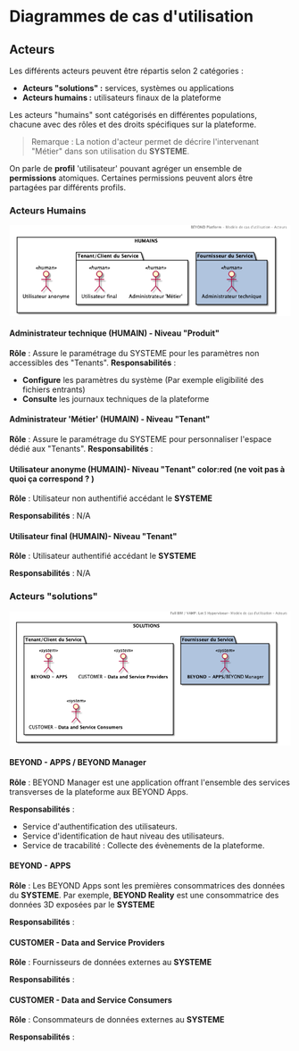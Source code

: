 # Diagrammes de cas d'utilisation

## Acteurs

Les différents acteurs peuvent être répartis selon 2 catégories :

- **Acteurs "solutions" :** services, systèmes ou applications
- **Acteurs humains :** utilisateurs finaux de la plateforme

Les acteurs "humains" sont catégorisés en différentes populations, chacune avec des rôles et des droits spécifiques sur la plateforme.

>Remarque :
>La notion d'acteur permet de décrire l'intervenant "Métier" dans son utilisation  du **SYSTEME**.

On parle de **profil** 'utilisateur' pouvant agréger un ensemble de **permissions** atomiques. Certaines permissions peuvent alors être partagées par différents profils.

### Acteurs Humains

![Acteurs 'humains'](./images/0200.Actors.png)

#### Administrateur technique (HUMAIN) - Niveau "Produit"

**Rôle** : Assure le paramétrage du SYSTEME pour les paramètres non accessibles des "Tenants".
**Responsabilités** :

- **Configure** les paramètres du système (Par exemple eligibilité des fichiers entrants)
- **Consulte** les journaux techniques de la plateforme

#### Administrateur 'Métier' (HUMAIN) - Niveau "Tenant"

**Rôle** : Assure le paramétrage du SYSTEME pour personnaliser l'espace dédié aux "Tenants".
**Responsabilités** :

#### Utilisateur anonyme (HUMAIN)- Niveau "Tenant" color:red (ne voit pas à quoi ça correspond ? )

**Rôle** : Utilisateur non authentifié accédant le **SYSTEME**

**Responsabilités** : N/A

#### Utilisateur final (HUMAIN)- Niveau "Tenant"

**Rôle** : Utilisateur  authentifié accédant le **SYSTEME**

**Responsabilités** : N/A

### Acteurs "solutions"

![Acteurs 'solutions'](./images/0201.Actors.png)

#### BEYOND - APPS / BEYOND Manager

**Rôle** : BEYOND Manager est une application offrant l'ensemble des services transverses de la plateforme aux BEYOND Apps.

**Responsabilités** :

- Service d'authentification des utilisateurs.
- Service d'identification de haut niveau des utilisateurs.
- Service de tracabilité : Collecte des évènements de la plateforme.

#### BEYOND - APPS

**Rôle** : Les BEYOND Apps sont les premières consommatrices des données du **SYSTEME**. Par exemple, **BEYOND Reality** est une consommatrice des données 3D exposées par le **SYSTEME**

**Responsabilités** :

#### CUSTOMER - Data and Service Providers

**Rôle** : Fournisseurs de données externes au **SYSTEME**

**Responsabilités** :

#### CUSTOMER - Data and Service Consumers

**Rôle** : Consommateurs de données externes au **SYSTEME**

**Responsabilités** :
